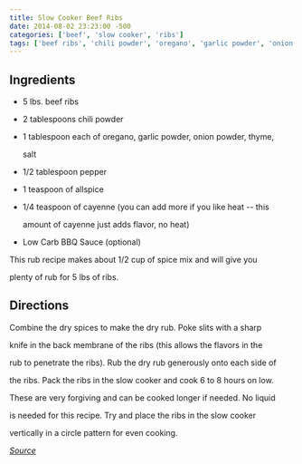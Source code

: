 ```yaml
---
title: Slow Cooker Beef Ribs
date: 2014-08-02 23:23:00 -500
categories: ['beef', 'slow cooker', 'ribs']
tags: ['beef ribs', 'chili powder', 'oregano', 'garlic powder', 'onion powder', 'thyme', 'salt', 'pepper', 'allspice', 'cayenne', 'Low Carb BBQ Sauce', 'rub', 'pack', 'cook']
---
```


## Ingredients



-   5 lbs. beef ribs

-   2 tablespoons chili powder

-   1 tablespoon each of oregano, garlic powder, onion powder, thyme,

    salt

-   1/2 tablespoon pepper

-   1 teaspoon of allspice

-   1/4 teaspoon of cayenne (you can add more if you like heat -- this

    amount of cayenne just adds flavor, no heat)

-   Low Carb BBQ Sauce (optional)



This rub recipe makes about 1/2 cup of spice mix and will give you

plenty of rub for 5 lbs of ribs.



## Directions



Combine the dry spices to make the dry rub. Poke slits with a sharp

knife in the back membrane of the ribs (this allows the flavors in the

rub to penetrate the ribs). Rub the dry rub generously onto each side of

the ribs. Pack the ribs in the slow cooker and cook 6 to 8 hours on low.

These are very forgiving and can be cooked longer if needed. No liquid

is needed for this recipe. Try and place the ribs in the slow cooker

vertically in a circle pattern for even cooking.



*[Source](http://lowcarbcrock.com/2013/05/low-carb-crock-pot-ribs-dry-rub/)*

